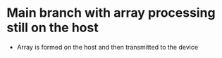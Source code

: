 # Main branch with array processing still on the host

- Array is formed on the host and then transmitted to the device